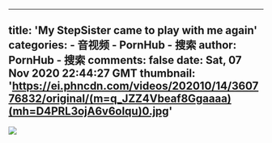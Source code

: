 
---
title: 'My StepSister came to play with me again'
categories: 
    - 音视频
    - PornHub - 搜索
author: PornHub - 搜索
comments: false
date: Sat, 07 Nov 2020 22:44:27 GMT
thumbnail: 'https://ei.phncdn.com/videos/202010/14/360776832/original/(m=q_JZZ4Vbeaf8Ggaaaa)(mh=D4PRL3ojA6v6oIqu)0.jpg'
---

<div>   
<img src="https://ei.phncdn.com/videos/202010/14/360776832/original/(m=q_JZZ4Vbeaf8Ggaaaa)(mh=D4PRL3ojA6v6oIqu)0.jpg" referrerpolicy="no-referrer">  
</div>
            